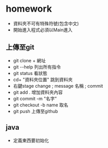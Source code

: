 # homework
- 資料夾不可有特殊符號(包含中文)
- 開始進入程式必須以Main進入
## 上傳至git
- git clone + 網址
- git --help 列出所有指令
- git status 看狀態
- cd+ "資料夾位置" 跳到資料夾
- 右鍵stage change ; message 名稱 ; commit 
- git add .  增加資料夾內容
- git commit -m "名字" 
- git checkout -b name 取名
- git push 上傳至github
## java 
- 定義東西要初始化